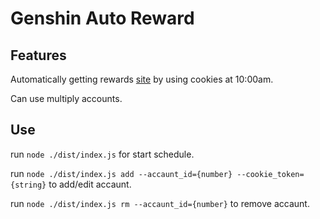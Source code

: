 # Genshin Auto Reward

## Features

Automatically getting rewards [site](https://webstatic-sea.mihoyo.com/ys/event/signin-sea/index.html?act_id=e202102251931481) by using cookies at 10:00am.

Can use multiply accounts.

## Use

run `node ./dist/index.js` for start schedule.

run `node ./dist/index.js add --accaunt_id={number} --cookie_token={string}` to add/edit accaunt.

run `node ./dist/index.js rm --accaunt_id={number}` to remove accaunt.
